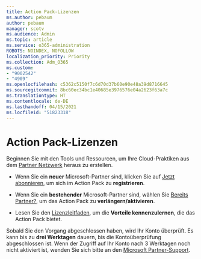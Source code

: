 ```yaml
---
title: Action Pack-Lizenzen
ms.author: pebaum
author: pebaum
manager: scotv
ms.audience: Admin
ms.topic: article
ms.service: o365-administration
ROBOTS: NOINDEX, NOFOLLOW
localization_priority: Priority
ms.collection: Adm_O365
ms.custom:
- "9002542"
- "4909"
ms.openlocfilehash: c5362c5150f7c6d70d37b60e90e48a39d8716645
ms.sourcegitcommit: 8bc60ec34bc1e40685e3976576e04a2623f63a7c
ms.translationtype: HT
ms.contentlocale: de-DE
ms.lasthandoff: 04/15/2021
ms.locfileid: "51823318"
---
```

# <a name="action-pack-licenses"></a>Action Pack-Lizenzen

Beginnen Sie mit den Tools und Ressourcen, um Ihre Cloud-Praktiken aus dem [Partner Netzwerk](https://aka.ms/MPNActionPack) heraus zu erstellen.

- Wenn Sie ein **neuer** Microsoft-Partner sind, klicken Sie auf [Jetzt abonnieren](https://aka.ms/MPNActionPackNew), um sich im Action Pack zu **registrieren**.

- Wenn Sie ein **bestehender** Microsoft-Partner sind, wählen Sie [Bereits Partner?](https://aka.ms/MPNActionPackExisting), um das Action Pack zu **verlängern/aktivieren**. 

- Lesen Sie den [Lizenzleitfaden](https://aka.ms/MPNActionPackGuide), um die **Vorteile kennenzulernen**, die das Action Pack bietet. 

Sobald Sie den Vorgang abgeschlossen haben, wird Ihr Konto überprüft. Es kann bis zu **drei Werktagen** dauern, bis die Kontoüberprüfung abgeschlossen ist. Wenn der Zugriff auf Ihr Konto nach 3 Werktagen noch nicht aktiviert ist, wenden Sie sich bitte an den [Microsoft Partner-Support](https://aka.ms/MPNActionPackSupport). 
